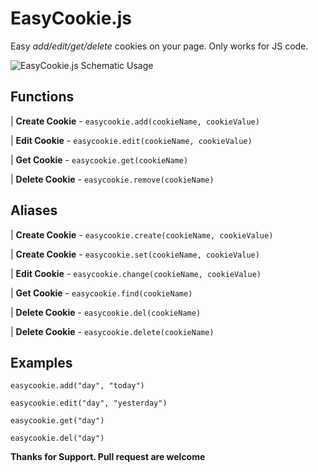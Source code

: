 # EasyCookie.js
Easy *add/edit/get/delete* cookies on your page. Only works for JS code.

![EasyCookie.js Schematic Usage](https://user-images.githubusercontent.com/49614906/222560884-edd153d4-fca3-473e-b629-86043b34dadb.png)


## Functions
| **Create Cookie** - ``easycookie.add(cookieName, cookieValue)``

| **Edit Cookie** - ``easycookie.edit(cookieName, cookieValue)``

| **Get Cookie** - ``easycookie.get(cookieName)``

| **Delete Cookie** - ``easycookie.remove(cookieName)``


## Aliases
| **Create Cookie** - ``easycookie.create(cookieName, cookieValue)``

| **Create Cookie** - ``easycookie.set(cookieName, cookieValue)``

| **Edit Cookie** - ``easycookie.change(cookieName, cookieValue)``

| **Get Cookie** - ``easycookie.find(cookieName)``

| **Delete Cookie** - ``easycookie.del(cookieName)``

| **Delete Cookie** - ``easycookie.delete(cookieName)``



## Examples

``easycookie.add("day", "today")``

``easycookie.edit("day", "yesterday")``

``easycookie.get("day")``

``easycookie.del("day")``


**Thanks for Support. Pull request are welcome**
